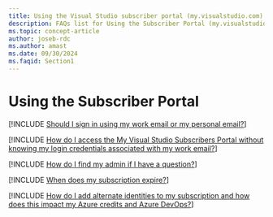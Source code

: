 ```yaml
---
title: Using the Visual Studio subscriber portal (my.visualstudio.com)
description: FAQs list for Using the Subscriber Portal (my.visualstudio.com).
ms.topic: concept-article
author: joseb-rdc
ms.author: amast
ms.date: 09/30/2024
ms.faqid: Section1
---
```


# Using the Subscriber Portal

[!INCLUDE [Should I sign in using my work email or my personal email?](includes/work-or-personal-email.md)]

[!INCLUDE [How do I access the My Visual Studio Subscribers Portal without knowing my login credentials associated with my work email?](includes/access-without-credentials.md)]

[!INCLUDE [How do I find my admin if I have a question?](includes/find-admin.md)]

[!INCLUDE [When does my subscription expire?](includes/expiration.md)]

[!INCLUDE [How do I add alternate identities to my subscription and how does this impact my Azure credits and Azure DevOps?](includes/alternate-identities.md)]
